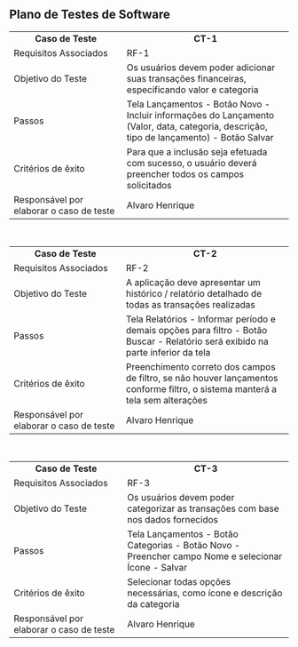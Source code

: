 ## Plano de Testes de Software

<table>
<tbody>
<tr align=center>
<td width="300px"><b>Caso de Teste</b></td>
<td width="500px"><b>CT-1</b></td>
</tr>
<tr>
<td>Requisitos Associados</td>
<td>RF-1</td>
</tr>
<tr>
<td>Objetivo do Teste</td>
<td>Os usuários devem poder adicionar suas transações financeiras, especificando valor e categoria</td>
</tr>
<tr>
<td>Passos</td>
<td>Tela Lançamentos - Botão Novo - Incluir informações do Lançamento (Valor, data, categoria, descrição, tipo de lançamento) - Botão Salvar</td>
</tr>
<tr>
<td>Critérios de êxito</td>
<td>Para que a inclusão seja efetuada com sucesso, o usuário deverá preencher todos os campos solicitados</td>
</tr>
<tr>
<td>Responsável por elaborar o caso de teste</td>
<td>Alvaro Henrique</td>
</tr>
</tbody>
</table>
</br>
<table>
<tbody>
<tr align=center>
<td width="300px"><b>Caso de Teste</b></td>
<td width="500px"><b>CT-2</b></td>
</tr>
<tr>
<td>Requisitos Associados</td>
<td>RF-2</td>
</tr>
<tr>
<td>Objetivo do Teste</td>
<td>A aplicação deve apresentar um histórico / relatório detalhado de todas as transações realizadas</td>
</tr>
<tr>
<td>Passos</td>
<td>Tela Relatórios - Informar período e demais opções para filtro - Botão Buscar - Relatório será exibido na parte inferior da tela</td>
</tr>
<tr>
<td>Critérios de êxito</td>
<td>Preenchimento correto dos campos de filtro, se não houver lançamentos conforme filtro, o sistema manterá a tela sem alterações</td>
</tr>
<tr>
<td>Responsável por elaborar o caso de teste</td>
<td>Alvaro Henrique</td>
</tr>
</tbody>
</table>
</br>
<table>
<tbody>
<tr align=center>
<td width="300px"><b>Caso de Teste</b></td>
<td width="500px"><b>CT-3</b></td>
</tr>
<tr>
<td>Requisitos Associados</td>
<td>RF-3</td>
</tr>
<tr>
<td>Objetivo do Teste</td>
<td>Os usuários devem poder categorizar as transações com base nos dados fornecidos</td>
</tr>
<tr>
<td>Passos</td>
<td>Tela Lançamentos - Botão Categorias - Botão Novo - Preencher campo Nome e selecionar Ícone - Salvar</td>
</tr>
<tr>
<td>Critérios de êxito</td>
<td>Selecionar todas opções necessárias, como ícone e descrição da categoria</td>
</tr>
<tr>
<td>Responsável por elaborar o caso de teste</td>
<td>Alvaro Henrique</td>
</tr>
</tbody>
</table>
